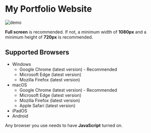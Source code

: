 # My Portfolio Website

![demo](https://user-images.githubusercontent.com/124262891/218027470-2e212cb4-c050-4f1c-9444-2c607cd0dbaf.gif)

__Full screen__ is recommended. If not, a minimum width of __1080px__ and a minimum height of __720px__ is recommended.

## Supported Browsers

* Windows
    * Google Chrome (latest version) - Recommended
    * Microsoft Edge (latest version)
    * Mozilla Firefox (latest version)
* macOS
    * Google Chrome (latest version) - Recommended
    * Microsoft Edge (latest version)
    * Mozilla Firefox (latest version)
    * Apple Safari (latest version)
* iPadOS
* Android

Any browser you use needs to have __JavaScript__ turned on. 

